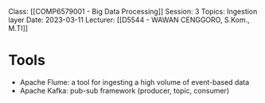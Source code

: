 Class: [[COMP6579001 - Big Data Processing]]
Session: 3
Topics: Ingestion layer
Date: 2023-03-11
Lecturer: [[D5544 - WAWAN CENGGORO, S.Kom., M.TI]]

# Tools
- Apache Flume: a tool for ingesting a high volume of event-based data
- Apache Kafka: pub-sub framework (producer, topic, consumer)